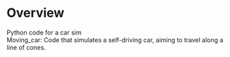 # Overview
Python code for a car sim <br/>
Moving_car: Code that simulates a self-driving car, aiming to travel along a line of cones. <br/>
